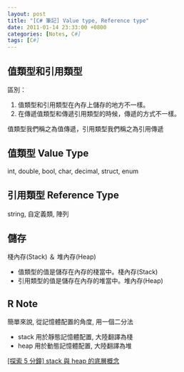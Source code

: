 ```yaml
---
layout: post
title: "[C# 筆記] Value type, Reference type"
date: 2011-01-14 23:33:00 +0800
categories: [Notes, C#]
tags: [C#]
---
```


## 值類型和引用類型
區別：
1. 值類型和引用類型在內存上儲存的地方不一樣。
2. 在傳遞值類型和傳遞引用類型的時候，傳遞的方式不一樣。

值類型我們稱之為值傳遞，引用類型我們稱之為引用傳遞

## 值類型 Value Type
int, double, bool, char, decimal, struct, enum

## 引用類型 Reference Type
string, 自定義類, 陣列

## 儲存
棧內存(Stack) ＆ 堆內存(Heap)   
- 值類型的值是儲存在內存的棧當中。棧內存(Stack)
- 引用類型的值是儲存在內存的堆當中。堆內存(Heap)    

## R Note
簡單來說, 從記憶體配置的角度, 用一個二分法
- stack 用於靜態記憶體配置, 大陸翻譯為棧
- heap 用於動態記憶體配置, 大陸翻譯為堆

[[探索 5 分鐘] stack 與 heap 的底層概念](https://nwpie.blogspot.com/2017/05/5-stack-heap.html)
